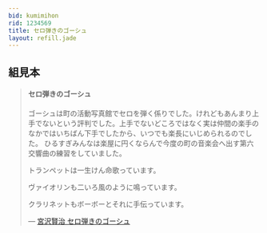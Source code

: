 ```yaml
---
bid: kumimihon
rid: 1234569
title: セロ弾きのゴーシュ
layout: refill.jade
---
```


## 組見本

> #### セロ弾きのゴーシュ
>
> ゴーシュは町の活動写真館でセロを弾く係りでした。けれどもあんまり上手でないという評判でした。上手でないどころではなく実は仲間の楽手のなかではいちばん下手でしたから、いつでも楽長にいじめられるのでした。
> ひるすぎみんなは楽屋に円くならんで今度の町の音楽会へ出す第六交響曲の練習をしていました。
>
> トランペットは一生けん命歌っています。
>
> ヴァイオリンも二いろ風のように鳴っています。
>
> クラリネットもボーボーとそれに手伝っています。
>
> ― [宮沢賢治 セロ弾きのゴーシュ](http://www.aozora.gr.jp/cards/000081/files/470_15407.html)
